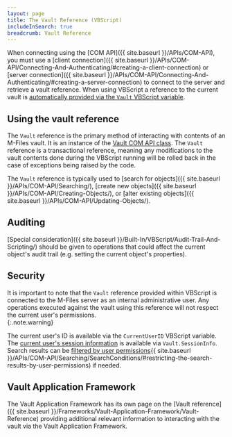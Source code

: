 ```yaml
---
layout: page
title: The Vault Reference (VBScript)
includeInSearch: true
breadcrumb: Vault Reference
---
```


When connecting using the [COM API]({{ site.baseurl }}/APIs/COM-API), you must use a [client connection]({{ site.baseurl }}/APIs/COM-API/Connecting-And-Authenticating/#creating-a-client-connection) or [server connection]({{ site.baseurl }}/APIs/COM-API/Connecting-And-Authenticating/#creating-a-server-connection) to connect to the server and retrieve a vault reference.  When using VBScript a reference to the current vault is [automatically provided via the `Vault` VBScript variable](https://www.m-files.com/user-guide/latest/eng/Variables.html).

## Using the vault reference

The `Vault` reference is the primary method of interacting with contents of an M-Files vault.  It is an instance of the [Vault COM API class](https://www.m-files.com/api/documentation/latest/index.html#MFilesAPI~Vault.html).  The `Vault` reference is a transactional reference, meaning any modifications to the vault contents done during the VBScript running will be rolled back in the case of exceptions being raised by the code.

The `Vault` reference is typically used to [search for objects]({{ site.baseurl }}/APIs/COM-API/Searching/), [create new objects]({{ site.baseurl }}/APIs/COM-API/Creating-Objects/), or [alter existing objects]({{ site.baseurl }}/APIs/COM-API/Updating-Objects/).

## Auditing

[Special consideration]({{ site.baseurl }}/Built-In/VBScript/Audit-Trail-And-Scripting/) should be given to operations that could affect the current object's audit trail (e.g. setting the current object's properties).

## Security

It is important to note that the `Vault` reference provided within VBScript is connected to the M-Files server as an internal administrative user.  Any operations executed against the vault using this reference will not respect the current user's permissions.  
{:.note.warning}

The current user's ID is available via the `CurrentUserID` VBScript variable.  The [current user's session information](https://www.m-files.com/api/documentation/latest/MFilesAPI~SessionInfo.html) is available via `Vault.SessionInfo`.  Search results can be [filtered by user permissions](){{ site.baseurl }}/APIs/COM-API/Searching/SearchConditions/#restricting-the-search-results-by-user-permissions) if needed.

## Vault Application Framework

The Vault Application Framework has its own page on the [Vault reference]({{ site.baseurl }}/Frameworks/Vault-Application-Framework/Vault-Reference) providing additional relevant information to interacting with the vault via the Vault Application Framework.